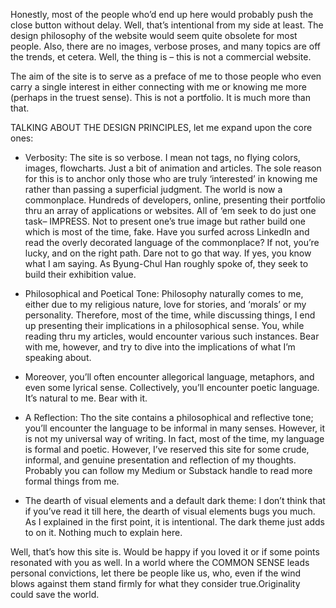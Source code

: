 Honestly, most of the people who’d end up here would probably push the close button without delay. Well, that’s intentional from my side at least. The design philosophy of the website would seem quite obsolete for most people. Also, there are no images, verbose proses, and many topics are off the trends, et cetera. Well, the thing is – this is not a commercial website.


The aim of the site is to serve as a preface of me to those people who even carry a single interest in either connecting with me or knowing me more (perhaps in the truest sense). This is not a portfolio. It is much more than that. 



TALKING ABOUT THE DESIGN PRINCIPLES, let me expand upon the core ones:
-	Verbosity: The site is so verbose. I mean not tags, no flying colors, images, flowcharts. Just a bit of animation and articles. The sole reason for this is to anchor only those who are truly ‘interested’ in knowing me rather than passing a superficial judgment. The world is now a commonplace. Hundreds of developers, online, presenting their portfolio thru an array of applications or websites. All of ‘em seek to do just one task– IMPRESS. Not to present one’s true image but rather build one which is most of the time, fake. Have you surfed across LinkedIn and read the overly decorated language of the commonplace? If not, you’re lucky, and on the right path. Dare not to go that way. If yes, you know what I am saying. As Byung-Chul Han roughly spoke of, they seek to build their exhibition value.

-	Philosophical and Poetical Tone: Philosophy naturally comes to me, either due to my religious nature, love for stories, and ‘morals’ or my personality. Therefore, most of the time, while discussing things, I end up presenting their implications in a philosophical sense. You, while reading thru my articles, would encounter various such instances. Bear with me, however, and try to dive into the implications of what I’m speaking about. 

-	Moreover, you’ll often encounter allegorical language, metaphors, and even some lyrical sense. Collectively, you’ll encounter poetic language. It’s natural to me. Bear with it.

-	A Reflection: Tho the site contains a philosophical and reflective tone; you’ll encounter the language to be informal in many senses. However, it is not my universal way of writing. In fact, most of the time, my language is formal and poetic. However, I’ve reserved this site for some crude, informal, and genuine presentation and reflection of my thoughts. Probably you can follow my Medium or Substack handle to read more formal things from me.

-	The dearth of visual elements and a default dark theme: I don’t think that if you’ve read it till here, the dearth of visual elements bugs you much. As I explained in the first point, it is intentional. The dark theme just adds to on it. Nothing much to explain here.


Well, that’s how this site is. Would be happy if you loved it or if some points resonated with you as well. In a world where the COMMON SENSE leads personal convictions, let there be people like us, who, even if the wind blows against them stand firmly for what they consider true.Originality could save the world.
